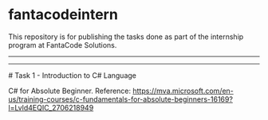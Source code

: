 # fantacodeintern

  This repository is for publishing the tasks done as part of the internship program at FantaCode Solutions.
 <hr>    
 <hr>
# Task 1 - Introduction to C# Language

C# for Absolute Beginner.
Reference:  https://mva.microsoft.com/en-us/training-courses/c-fundamentals-for-absolute-beginners-16169?l=Lvld4EQIC_2706218949
 
